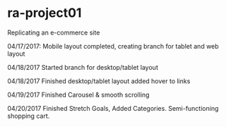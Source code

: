 # ra-project01
Replicating an e-commerce site

04/17/2017:
Mobile layout completed, creating branch for tablet and web layout

04/18/2017
Started branch for desktop/tablet layout

04/18/2017
Finished desktop/tablet layout added hover to links

04/19/2017
Finished Carousel & smooth scrolling

04/20/2017
Finished Stretch Goals, Added Categories. Semi-functioning shopping cart.

